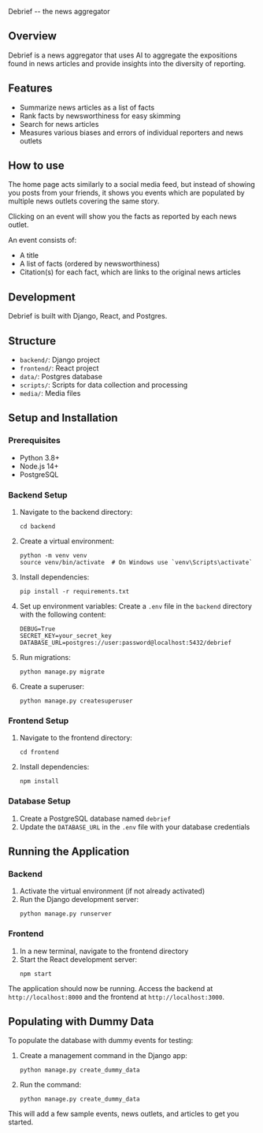 Debrief -- the news aggregator

## Overview

Debrief is a news aggregator that uses AI to aggregate the expositions found in news articles and provide insights into the diversity of reporting.

## Features

- Summarize news articles as a list of facts
- Rank facts by newsworthiness for easy skimming
- Search for news articles
- Measures various biases and errors of individual reporters and news outlets

## How to use

The home page acts similarly to a social media feed, but instead of showing you posts from your friends, it shows you events which are populated by multiple news outlets covering the same story.

Clicking on an event will show you the facts as reported by each news outlet.

An event consists of:
- A title
- A list of facts (ordered by newsworthiness)
- Citation(s) for each fact, which are links to the original news articles

## Development

Debrief is built with Django, React, and Postgres.

## Structure

- `backend/`: Django project
- `frontend/`: React project
- `data/`: Postgres database
- `scripts/`: Scripts for data collection and processing
- `media/`: Media files

## Setup and Installation

### Prerequisites
- Python 3.8+
- Node.js 14+
- PostgreSQL

### Backend Setup
1. Navigate to the backend directory:
   ```
   cd backend
   ```
2. Create a virtual environment:
   ```
   python -m venv venv
   source venv/bin/activate  # On Windows use `venv\Scripts\activate`
   ```
3. Install dependencies:
   ```
   pip install -r requirements.txt
   ```
4. Set up environment variables:
   Create a `.env` file in the `backend` directory with the following content:
   ```
   DEBUG=True
   SECRET_KEY=your_secret_key
   DATABASE_URL=postgres://user:password@localhost:5432/debrief
   ```
5. Run migrations:
   ```
   python manage.py migrate
   ```
6. Create a superuser:
   ```
   python manage.py createsuperuser
   ```

### Frontend Setup
1. Navigate to the frontend directory:
   ```
   cd frontend
   ```
2. Install dependencies:
   ```
   npm install
   ```

### Database Setup
1. Create a PostgreSQL database named `debrief`
2. Update the `DATABASE_URL` in the `.env` file with your database credentials

## Running the Application

### Backend
1. Activate the virtual environment (if not already activated)
2. Run the Django development server:
   ```
   python manage.py runserver
   ```

### Frontend
1. In a new terminal, navigate to the frontend directory
2. Start the React development server:
   ```
   npm start
   ```

The application should now be running. Access the backend at `http://localhost:8000` and the frontend at `http://localhost:3000`.

## Populating with Dummy Data

To populate the database with dummy events for testing:

1. Create a management command in the Django app:
   ```
   python manage.py create_dummy_data
   ```
2. Run the command:
   ```
   python manage.py create_dummy_data
   ```

This will add a few sample events, news outlets, and articles to get you started.
